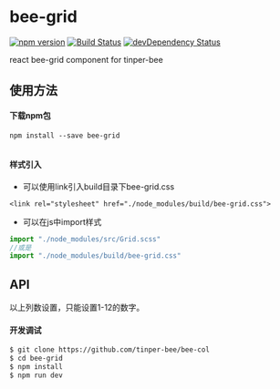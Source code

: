 # bee-grid
[![npm version](https://img.shields.io/npm/v/bee-grid.svg)](https://www.npmjs.com/package/bee-grid)
[![Build Status](https://img.shields.io/travis/tinper-bee/generator-tinper-bee/master.svg)](https://travis-ci.org/tinper-bee/bee-grid)
[![devDependency Status](https://img.shields.io/david/dev/tinper-bee/bee-grid.svg)](https://david-dm.org/tinper-bee/bee-grid#info=devDependencies)


react bee-grid component for tinper-bee


## 使用方法

#### 下载npm包

```
npm install --save bee-grid
```

```js


```

#### 样式引入

- 可以使用link引入build目录下bee-grid.css
```
<link rel="stylesheet" href="./node_modules/build/bee-grid.css">
```
- 可以在js中import样式
```js
import "./node_modules/src/Grid.scss"
//或是
import "./node_modules/build/bee-grid.css"
```



## API


以上列数设置，只能设置1-12的数字。

#### 开发调试

```sh
$ git clone https://github.com/tinper-bee/bee-col
$ cd bee-grid
$ npm install
$ npm run dev
```
